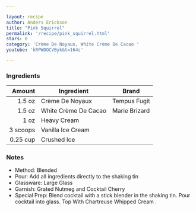 ```yaml
---

layout: recipe
author: Anders Erickson
title: "Pink Squirrel"
permalink: '/recipe/pink_squirrel.html'
stars: 0
category: 'Crème De Noyaux, White Crème De Cacao '
youtube: 'kRPWDOCVByk&t=164s'

---
```


### Ingredients

| Amount  | Ingredient               | Brand    |
| -------: | -------------------- | ------------- |
|   1.5 oz | Crème De Noyaux      | Tempus Fugit  |
|   1.5 oz | White Crème De Cacao | Marie Brizard |
|     1 oz | Heavy Cream          |
| 3 scoops | Vanilla Ice Cream    |
| 0.25 cup | Crushed Ice          |

### Notes

- Method: Blended
- Pour: Add all ingredients directly to the shaking tin
- Glassware: Large Glass
- Garnish: Grated Nutmeg and Cocktail Cherry
- Special Prep: Blend cocktail with a stick blender in the shaking tin. Pour cocktail into glass. Top With Chartreuse Whipped Cream .

